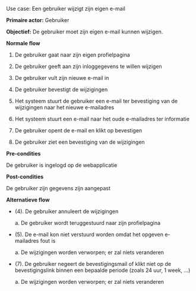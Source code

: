 Use case: Een gebruiker wijzigt zijn eigen e-mail

**Primaire actor:** Gebruiker

**Objectief:** De gebruiker moet zijn eigen e-mail kunnen wijzigen.

**Normale flow**

1.  De gebruiker gaat naar zijn eigen profielpagina

2.  De gebruiker geeft aan zijn inloggegevens te willen wijzigen

3.  De gebruiker vult zijn nieuwe e-mail in

4.  De gebruiker bevestigt de wijzigingen

5.  Het systeem stuurt de gebruiker een e-mail ter bevestiging van de
    wijzigingen naar het nieuwe e-mailadres

6.  Het systeem stuurt een e-mail naar het oude e-mailadres ter informatie

7.  De gebruiker opent de e-mail en klikt op bevestigen

8.  De gebruiker ziet een bevestiging van de wijzigingen

**Pre-condities**

De gebruiker is ingelogd op de webapplicatie

**Post-condities**

De gebruiker zijn gegevens zijn aangepast

**Alternatieve flow**

* (4). De gebruiker annuleert de wijzigingen

  a. De gebruiker wordt teruggestuurd naar zijn profielpagina

* (5). De e-mail kon niet verstuurd worden omdat het opgeven e-mailadres fout is

  a. De wijzigingen worden verworpen; er zal niets veranderen

* (7). De gebruiker negeert de bevestigingsmail of klikt niet op de
    bevestigingslink binnen een bepaalde periode (zoals 24 uur, 1 week, ...)

  a. De wijzigingen worden verworpen; er zal niets veranderen

